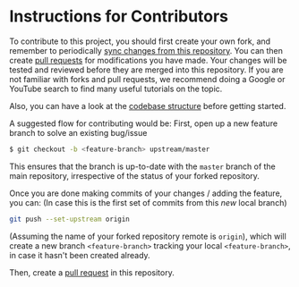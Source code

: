 # Instructions for Contributors

To contribute to this project, you should first create your own fork, and remember to periodically [sync changes from this repository](https://stackoverflow.com/questions/7244321/how-do-i-update-a-github-forked-repository). You can then create [pull requests](https://yangsu.github.io/pull-request-tutorial/) for modifications you have made. Your changes will be tested and reviewed before they are merged into this repository. If you are not familiar with forks and pull requests, we recommend doing a Google or YouTube search to find many useful tutorials on the topic.

Also, you can have a look at the [codebase structure](docs/codebase.md) before getting started.

A suggested flow for contributing would be:
First, open up a new feature branch to solve an existing bug/issue
```bash
$ git checkout -b <feature-branch> upstream/master
```
This ensures that the branch is up-to-date with the `master` branch of the main repository, irrespective of the status of your forked repository.

Once you are done making commits of your changes / adding the feature, you can:
(In case this is the first set of commits from this _new_ local branch)
```bash
git push --set-upstream origin 
```
(Assuming the name of your forked repository remote is `origin`), which will create a new branch `<feature-branch>`
tracking your local `<feature-branch>`, in case it hasn't been created already.

Then, create a [pull request](https://help.github.com/en/articles/about-pull-requests) in this repository.